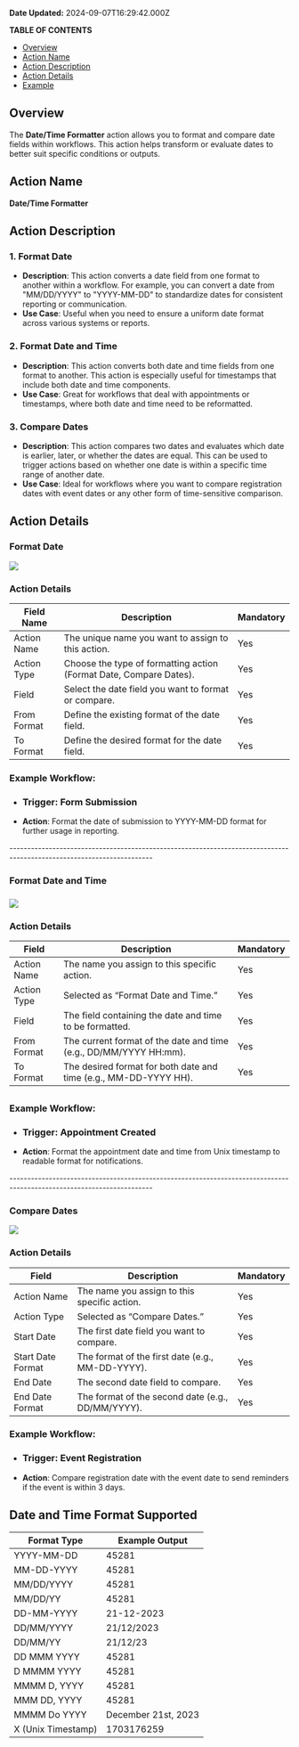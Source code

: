 **Date Updated:** 2024-09-07T16:29:42.000Z

**TABLE OF CONTENTS**

* [Overview](#Overview)
* [Action Name](#Action-Name)
* [Action Description](#Action-Description)
* [Action Details](#Action-Details)
* [Example](#Example)

##   

## Overview

The **Date/Time Formatter** action allows you to format and compare date fields within workflows. This action helps transform or evaluate dates to better suit specific conditions or outputs.

  
## Action Name

**Date/Time Formatter**

  
## Action Description

### 1\. Format Date

* **Description**: This action converts a date field from one format to another within a workflow. For example, you can convert a date from "MM/DD/YYYY" to "YYYY-MM-DD" to standardize dates for consistent reporting or communication.
* **Use Case**: Useful when you need to ensure a uniform date format across various systems or reports.

### 2\. Format Date and Time

* **Description**: This action converts both date and time fields from one format to another. This action is especially useful for timestamps that include both date and time components.
* **Use Case**: Great for workflows that deal with appointments or timestamps, where both date and time need to be reformatted.

### 3\. Compare Dates

* **Description**: This action compares two dates and evaluates which date is earlier, later, or whether the dates are equal. This can be used to trigger actions based on whether one date is within a specific time range of another date.
* **Use Case**: Ideal for workflows where you want to compare registration dates with event dates or any other form of time-sensitive comparison.

  
## Action Details

### **Format Date**

![](https://s3.amazonaws.com/cdn.freshdesk.com/data/helpdesk/attachments/production/155032443696/original/EB9x6SiLjUy0ebJ5-CPftaRAP5VX_ypYEA.png?1725706090)

  
### Action Details

| Field Name  | Description                                                        | Mandatory |
| ----------- | ------------------------------------------------------------------ | --------- |
| Action Name | The unique name you want to assign to this action.                 | Yes       |
| Action Type | Choose the type of formatting action (Format Date, Compare Dates). | Yes       |
| Field       | Select the date field you want to format or compare.               | Yes       |
| From Format | Define the existing format of the date field.                      | Yes       |
| To Format   | Define the desired format for the date field.                      | Yes       |

  
### Example Workflow:

* ### **Trigger**: Form Submission
* **Action**: Format the date of submission to YYYY-MM-DD format for further usage in reporting.

\----------------------------------------------------------------------------------------------------------------------

  
### **Format Date and Time**

### **![](https://s3.amazonaws.com/cdn.freshdesk.com/data/helpdesk/attachments/production/155032443743/original/am1uX2LJ2wO4kfQ5sfTOEDOE-nFqnmsApg.png?1725706267)**
  
  
### Action Details

| Field       | Description                                                       | Mandatory |
| ----------- | ----------------------------------------------------------------- | --------- |
| Action Name | The name you assign to this specific action.                      | Yes       |
| Action Type | Selected as “Format Date and Time.”                               | Yes       |
| Field       | The field containing the date and time to be formatted.           | Yes       |
| From Format | The current format of the date and time (e.g., DD/MM/YYYY HH:mm). | Yes       |
| To Format   | The desired format for both date and time (e.g., MM-DD-YYYY HH).  | Yes       |

##   

### Example Workflow:

* ### **Trigger**: Appointment Created
* **Action**: Format the appointment date and time from Unix timestamp to readable format for notifications.

\----------------------------------------------------------------------------------------------------------------------

###   

### **Compare Dates**

**![](https://s3.amazonaws.com/cdn.freshdesk.com/data/helpdesk/attachments/production/155032443775/original/KT6ZVL-Tn7GpI94F2E6NzyP0_YFrkDyjdw.png?1725706406)**

  
### Action Details

| Field             | Description                                       | Mandatory |
| ----------------- | ------------------------------------------------- | --------- |
| Action Name       | The name you assign to this specific action.      | Yes       |
| Action Type       | Selected as “Compare Dates.”                      | Yes       |
| Start Date        | The first date field you want to compare.         | Yes       |
| Start Date Format | The format of the first date (e.g., MM-DD-YYYY).  | Yes       |
| End Date          | The second date field to compare.                 | Yes       |
| End Date Format   | The format of the second date (e.g., DD/MM/YYYY). | Yes       |

  
### Example Workflow:

* ### **Trigger**: Event Registration
* **Action**: Compare registration date with the event date to send reminders if the event is within 3 days.
  
  
## Date and Time Format Supported

| Format Type        | Example Output      |
| ------------------ | ------------------- |
| YYYY-MM-DD         | 45281               |
| MM-DD-YYYY         | 45281               |
| MM/DD/YYYY         | 45281               |
| MM/DD/YY           | 45281               |
| DD-MM-YYYY         | 21-12-2023          |
| DD/MM/YYYY         | 21/12/2023          |
| DD/MM/YY           | 21/12/23            |
| DD MMM YYYY        | 45281               |
| D MMMM YYYY        | 45281               |
| MMMM D, YYYY       | 45281               |
| MMM DD, YYYY       | 45281               |
| MMMM Do YYYY       | December 21st, 2023 |
| X (Unix Timestamp) | 1703176259          |

##   

  